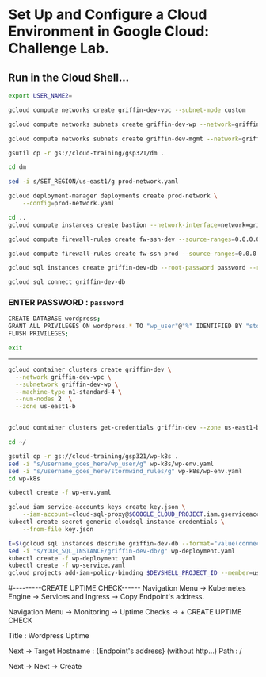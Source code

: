 # Set Up and Configure a Cloud Environment in Google Cloud: Challenge Lab.

## Run in the Cloud Shell...

```bash
export USER_NAME2=
```
```bash
gcloud compute networks create griffin-dev-vpc --subnet-mode custom

gcloud compute networks subnets create griffin-dev-wp --network=griffin-dev-vpc --region us-east1 --range=192.168.16.0/20

gcloud compute networks subnets create griffin-dev-mgmt --network=griffin-dev-vpc --region us-east1 --range=192.168.32.0/20

gsutil cp -r gs://cloud-training/gsp321/dm .

cd dm

sed -i s/SET_REGION/us-east1/g prod-network.yaml

gcloud deployment-manager deployments create prod-network \
    --config=prod-network.yaml

cd ..
gcloud compute instances create bastion --network-interface=network=griffin-dev-vpc,subnet=griffin-dev-mgmt  --network-interface=network=griffin-prod-vpc,subnet=griffin-prod-mgmt --tags=ssh --zone=us-east1-b

gcloud compute firewall-rules create fw-ssh-dev --source-ranges=0.0.0.0/0 --target-tags ssh --allow=tcp:22 --network=griffin-dev-vpc

gcloud compute firewall-rules create fw-ssh-prod --source-ranges=0.0.0.0/0 --target-tags ssh --allow=tcp:22 --network=griffin-prod-vpc

gcloud sql instances create griffin-dev-db --root-password password --region=us-east1 --database-version=MYSQL_5_7

gcloud sql connect griffin-dev-db
```
### ENTER PASSWORD : `password`
```bash
CREATE DATABASE wordpress;
GRANT ALL PRIVILEGES ON wordpress.* TO "wp_user"@"%" IDENTIFIED BY "stormwind_rules";
FLUSH PRIVILEGES;

exit
```
---
```bash
gcloud container clusters create griffin-dev \
  --network griffin-dev-vpc \
  --subnetwork griffin-dev-wp \
  --machine-type n1-standard-4 \
  --num-nodes 2  \
  --zone us-east1-b


gcloud container clusters get-credentials griffin-dev --zone us-east1-b

cd ~/

gsutil cp -r gs://cloud-training/gsp321/wp-k8s .
sed -i "s/username_goes_here/wp_user/g" wp-k8s/wp-env.yaml
sed -i "s/username_goes_here/stormwind_rules/g" wp-k8s/wp-env.yaml
cd wp-k8s

kubectl create -f wp-env.yaml

gcloud iam service-accounts keys create key.json \
    --iam-account=cloud-sql-proxy@$GOOGLE_CLOUD_PROJECT.iam.gserviceaccount.com
kubectl create secret generic cloudsql-instance-credentials \
    --from-file key.json

I=$(gcloud sql instances describe griffin-dev-db --format="value(connectionName)")
sed -i "s/YOUR_SQL_INSTANCE/griffin-dev-db/g" wp-deployment.yaml
kubectl create -f wp-deployment.yaml
kubectl create -f wp-service.yaml
gcloud projects add-iam-policy-binding $DEVSHELL_PROJECT_ID --member=user:$USER_NAME2 --role=roles/editor
```
#---------CREATE UPTIME CHECK------
Navigation Menu -> Kubernetes Engine -> Services and Ingress -> Copy Endpoint's address.

Navigation Menu -> Monitoring -> Uptime Checks -> + CREATE UPTIME CHECK

Title : Wordpress Uptime

Next -> Target
Hostname : {Endpoint's address} (without http...)
Path : /

Next -> Next -> Create

